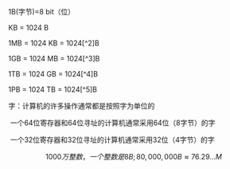 1B(字节)=8 bit（位）

KB = 1024 B

1MB = 1024 KB = 1024[^2]B

1GB = 1024 MB = 1024[^3]B

1TB = 1024 GB = 1024[^4]B

1PB = 1024 TB = 1024[^5]B



字：计算机的许多操作通常都是按照字为单位的

​		一个64位寄存器和64位寻址的计算机通常采用64位（8字节）的字

​		一个32位寄存器和32位寻址的计算机通常采用32位（4字节）的字


$$
1000 万整数，一个整数是8B;   80,000,000B  \approx 76.29...M
$$
